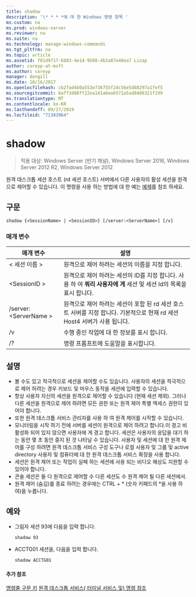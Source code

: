 ```yaml
---
title: shadow
description: '\* * * *에 대 한 Windows 명령 항목 '
ms.custom: na
ms.prod: windows-server
ms.reviewer: na
ms.suite: na
ms.technology: manage-windows-commands
ms.tgt_pltfrm: na
ms.topic: article
ms.assetid: f81d9717-6883-4e14-9508-4b2a87e48ea7 Lizap
author: coreyp-at-msft
ms.author: coreyp
manager: dongill
ms.date: 10/16/2017
ms.openlocfilehash: cb2fad4b0a553e736755f2dc56e5d88297a1fef5
ms.sourcegitcommit: 6aff3d88ff22ea141a6ea6572a5ad8dd6321f199
ms.translationtype: MT
ms.contentlocale: ko-KR
ms.lasthandoff: 09/27/2019
ms.locfileid: "71383964"
---
```

# <a name="shadow"></a>shadow

>적용 대상: Windows Server (반기 채널), Windows Server 2016, Windows Server 2012 R2, Windows Server 2012

원격 데스크톱 세션 호스트 (rd 세션 호스트) 서버에서 다른 사용자의 활성 세션을 원격으로 제어할 수 있습니다.
이 명령을 사용 하는 방법에 대 한 예는 [예제](#BKMK_examples)를 참조 하세요.

## <a name="syntax"></a>구문
```
shadow {<SessionName> | <SessionID>} [/server:<ServerName>] [/v]
```

### <a name="parameters"></a>매개 변수
|매개 변수|설명|
|-------|--------|
|\< 세션 이름 >|원격으로 제어 하려는 세션의 이름을 지정 합니다.|
|\<SessionID >|원격으로 제어 하려는 세션의 ID를 지정 합니다. 사용 하 여 **쿼리 사용자에 게** 세션 및 세션 Id의 목록을 표시 합니다.|
|/server: \<ServerName >|원격으로 제어 하려는 세션이 포함 된 rd 세션 호스트 서버를 지정 합니다. 기본적으로 현재 rd 세션 Host4 서버가 사용 됩니다.|
|/v|수행 중인 작업에 대 한 정보를 표시 합니다.|
|/?|명령 프롬프트에 도움말을 표시합니다.|

## <a name="remarks"></a>설명
-   볼 수도 있고 적극적으로 세션을 제어할 수도 있습니다. 사용자의 세션을 적극적으로 제어 하려는 경우 키보드 및 마우스 동작을 세션에 입력할 수 있습니다.
-   항상 사용자 자신의 세션을 원격으로 제어할 수 있습니다 (현재 세션 제외). 그러나 다른 세션을 원격으로 제어 하려면 모든 권한 또는 원격 제어 특별 액세스 권한이 있어야 합니다.
-   또한 원격 데스크톱 서비스 관리자를 사용 하 여 원격 제어를 시작할 수 있습니다.
-   모니터링을 시작 하기 전에 서버를 세션이 원격으로 제어 하려고 합니다.이 경고 비활성화 되어 있지 않으면 사용자에 게 경고 합니다. 세션은 사용자의 응답을 대기 하는 동안 몇 초 동안 중지 된 것 나타날 수 있습니다. 사용자 및 세션에 대 한 원격 제어를 구성 하려면 원격 데스크톱 서비스 구성 도구나 로컬 사용자 및 그룹 및 active directory 사용자 및 컴퓨터에 대 한 원격 데스크톱 서비스 확장을 사용 합니다.
-   세션은 원격 제어 또는 작업이 실패 하는 세션에 사용 되는 비디오 해상도 지원할 수 있어야 합니다.
-   콘솔 세션은 둘 다 원격으로 제어할 수 다른 세션도 수 원격 제어 될 다른 세션에서.
-   원격 제어 (숨김)를 종료 하려는 경우에는 CTRL + \* (숫자 키패드의 \*을 사용 하 여)을 누릅니다.

## <a name="BKMK_examples"></a>예와
-   그림자 세션 93에 다음을 입력 합니다.
    ```
    shadow 93
    ```
-   ACCTG01 세션을, 다음을 입력 합니다.
    ```
    shadow ACCTG01
    ```

#### <a name="additional-references"></a>추가 참조
[명령줄 구문 키](command-line-syntax-key.md)
[원격 데스크톱 서비스&#40; 터미널 서비스 및&#41; 명령 참조](remote-desktop-services-terminal-services-command-reference.md)
